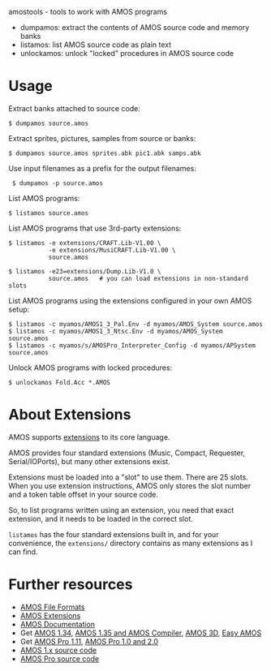 amostools - tools to work with AMOS programs

* dumpamos: extract the contents of AMOS source code and memory banks
* listamos: list AMOS source code as plain text
* unlockamos: unlock "locked" procedures in AMOS source code

Usage
=====

Extract banks attached to source code:

    $ dumpamos source.amos

Extract sprites, pictures, samples from source or banks:
    
    $ dumpamos source.amos sprites.abk pic1.abk samps.abk

Use input filenames as a prefix for the output filenames:

     $ dumpamos -p source.amos

List AMOS programs:

    $ listamos source.amos

List AMOS programs that use 3rd-party extensions:

    $ listamos -e extensions/CRAFT.Lib-V1.00 \
               -e extensions/MusiCRAFT.Lib-V1.00 \
               source.amos
    
    $ listamos -e23=extensions/Dump.Lib-V1.0 \
               source.amos   # you can load extensions in non-standard slots

List AMOS programs using the extensions configured in your own AMOS setup:

    $ listamos -c myamos/AMOS1_3_Pal.Env -d myamos/AMOS_System source.amos
    $ listamos -c myamos/AMOS1_3_Ntsc.Env -d myamos/AMOS_System source.amos
    $ listamos -c myamos/s/AMOSPro_Interpreter_Config -d myamos/APSystem source.amos

Unlock AMOS programs with locked procedures:

    $ unlockamos Fold.Acc *.AMOS

About Extensions
================

AMOS supports [extensions](https://www.exotica.org.uk/wiki/AMOS_extensions) to its core language.

AMOS provides four standard extensions (Music, Compact, Requester, Serial/IOPorts),
but many other extensions exist.

Extensions must be loaded into a "slot" to use them. There are 25
slots.  When you use extension instructions, AMOS only stores the slot
number and a token table offset in your source code.

So, to list programs written using an extension, you need that exact
extension, and it needs to be loaded in the correct slot.

`listamos` has the four standard extensions built in, and for your
convenience, the `extensions/` directory contains as many extensions
as I can find.

Further resources
=================

* [AMOS File Formats](https://www.exotica.org.uk/wiki/AMOS_file_formats)
* [AMOS Extensions](https://www.exotica.org.uk/wiki/AMOS_extensions)
* [AMOS Documentation](https://gitlab.com/amigasourcecodepreservation/amos-classic-documentation)
* Get [AMOS 1.34](http://amr.abime.net/issue_198_coverdisk), [AMOS 1.35 and AMOS Compiler](http://amr.abime.net/issue_602_coverdisks), [AMOS 3D](http://amr.abime.net/issue_505_coverdisks), [Easy AMOS](http://amr.abime.net/issue_530_coverdisks)
* Get [AMOS Pro 1.11](http://amr.abime.net/issue_530_coverdisks), [AMOS Pro 1.0 and 2.0](http://www.classicamiga.com/content/view/5027/175/)
* [AMOS 1.x source code](https://web.archive.org/web/20071130053321/http://clickteam.com/eng/downloadcenter.php?i=58)
* [AMOS Pro source code](https://github.com/AMOSFactory/AMOSProfessional)

